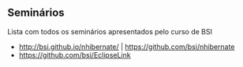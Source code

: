 ## Seminários

Lista com todos os seminários apresentados pelo curso de BSI

* http://bsi.github.io/nhibernate/ | https://github.com/bsi/nhibernate
* https://github.com/bsi/EclipseLink
